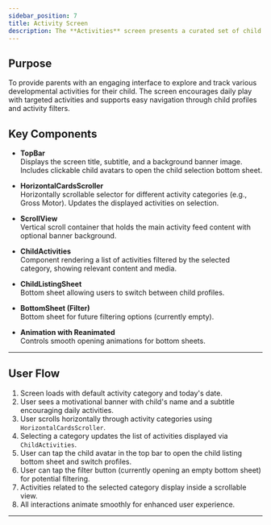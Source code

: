 ```yaml
---
sidebar_position: 7
title: Activity Screen
description: The **Activities** screen presents a curated set of child activities focused on development areas such as "Gross Motor" skills. It features a banner header, horizontally scrollable activity category selectors, and a detailed scrollable list of activities filtered by the selected category. Users can also switch between children and apply filters via bottom sheets.
---
```


## Purpose

To provide parents with an engaging interface to explore and track various developmental activities for their child. The
screen encourages daily play with targeted activities and supports easy navigation through child profiles and activity
filters.

## Key Components

- **TopBar**  
  Displays the screen title, subtitle, and a background banner image. Includes clickable child avatars to open the child
  selection bottom sheet.

- **HorizontalCardsScroller**  
  Horizontally scrollable selector for different activity categories (e.g., Gross Motor). Updates the displayed
  activities on selection.

- **ScrollView**  
  Vertical scroll container that holds the main activity feed content with optional banner background.

- **ChildActivities**  
  Component rendering a list of activities filtered by the selected category, showing relevant content and media.

- **ChildListingSheet**  
  Bottom sheet allowing users to switch between child profiles.

- **BottomSheet (Filter)**  
  Bottom sheet for future filtering options (currently empty).

- **Animation with Reanimated**  
  Controls smooth opening animations for bottom sheets.

---

## User Flow

1. Screen loads with default activity category and today's date.
2. User sees a motivational banner with child's name and a subtitle encouraging daily activities.
3. User scrolls horizontally through activity categories using `HorizontalCardsScroller`.
4. Selecting a category updates the list of activities displayed via `ChildActivities`.
5. User can tap the child avatar in the top bar to open the child listing bottom sheet and switch profiles.
6. User can tap the filter button (currently opening an empty bottom sheet) for potential filtering.
7. Activities related to the selected category display inside a scrollable view.
8. All interactions animate smoothly for enhanced user experience.

---